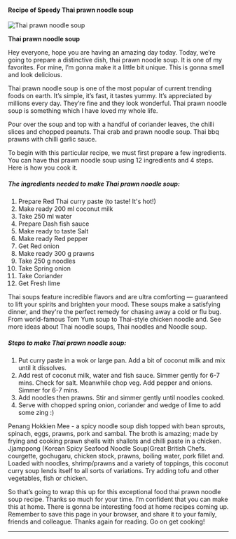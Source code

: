             

#### Recipe of Speedy Thai prawn noodle soup

![Thai prawn noodle soup](https://img-global.cpcdn.com/recipes/bd65225e83de3e81/751x532cq70/thai-prawn-noodle-soup-recipe-main-photo.jpg)

**Thai prawn noodle soup**

Hey everyone, hope you are having an amazing day today. Today, we’re going to prepare a distinctive dish, thai prawn noodle soup. It is one of my favorites. For mine, I’m gonna make it a little bit unique. This is gonna smell and look delicious.

Thai prawn noodle soup is one of the most popular of current trending foods on earth. It’s simple, it’s fast, it tastes yummy. It’s appreciated by millions every day. They’re fine and they look wonderful. Thai prawn noodle soup is something which I have loved my whole life.

Pour over the soup and top with a handful of coriander leaves, the chilli slices and chopped peanuts. Thai crab and prawn noodle soup. Thai bbq prawns with chilli garlic sauce.

To begin with this particular recipe, we must first prepare a few ingredients. You can have thai prawn noodle soup using 12 ingredients and 4 steps. Here is how you cook it.

##### The ingredients needed to make Thai prawn noodle soup:

1.  Prepare Red Thai curry paste (to taste! It's hot!)
2.  Make ready 200 ml coconut milk
3.  Take 250 ml water
4.  Prepare Dash fish sauce
5.  Make ready to taste Salt
6.  Make ready Red pepper
7.  Get Red onion
8.  Make ready 300 g prawns
9.  Take 250 g noodles
10.  Take Spring onion
11.  Take Coriander
12.  Get Fresh lime

Thai soups feature incredible flavors and are ultra comforting — guaranteed to lift your spirits and brighten your mood. These soups make a satisfying dinner, and they're the perfect remedy for chasing away a cold or flu bug. From world-famous Tom Yum soup to Thai-style chicken noodle and. See more ideas about Thai noodle soups, Thai noodles and Noodle soup.

##### Steps to make Thai prawn noodle soup:

1.  Put curry paste in a wok or large pan. Add a bit of coconut milk and mix until it dissolves.
2.  Add rest of coconut milk, water and fish sauce. Simmer gently for 6-7 mins. Check for salt. Meanwhile chop veg. Add pepper and onions. Simmer for 6-7 mins.
3.  Add noodles then prawns. Stir and simmer gently until noodles cooked.
4.  Serve with chopped spring onion, coriander and wedge of lime to add some zing :)

Penang Hokkien Mee - a spicy noodle soup dish topped with bean sprouts, spinach, eggs, prawns, pork and sambal. The broth is amazing; made by frying and cooking prawn shells with shallots and chilli paste in a chicken. Jjamppong (Korean Spicy Seafood Noodle Soup)Great British Chefs. courgette, gochugaru, chicken stock, prawns, boiling water, pork fillet and. Loaded with noodles, shrimp/prawns and a variety of toppings, this coconut curry soup lends itself to all sorts of variations. Try adding tofu and other vegetables, fish or chicken.

So that’s going to wrap this up for this exceptional food thai prawn noodle soup recipe. Thanks so much for your time. I’m confident that you can make this at home. There is gonna be interesting food at home recipes coming up. Remember to save this page in your browser, and share it to your family, friends and colleague. Thanks again for reading. Go on get cooking!

* * *